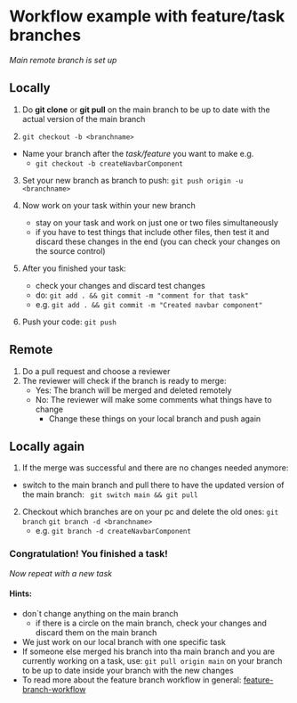 # Workflow example with feature/task branches

*Main remote branch is set up*

## Locally

1. Do __git clone__ or __git pull__ on the main branch to be up to date with the actual version of the main branch

2. ``` git checkout -b <branchname> ```
- Name your branch after the *task/feature* you want to make e.g.
  - ``` git checkout -b createNavbarComponent ```

3. Set your new branch as branch to push:
 ``` git push origin -u <branchname> ```


4. Now work on your task within your new branch
   - stay on your task and work on just one or two files simultaneously
   - if you have to test things that include other files, then test it and discard these changes in the end (you can check your changes on the source control)

5. After you finished your task:
   - check your changes and discard test changes
   - do: ``` git add . && git commit -m "comment for that task" ```
   - e.g. ``` git add . && git commit -m "Created navbar component" ```

6. Push your code: 
   ``` git push ```

## Remote

1. Do a pull request and choose a reviewer
2. The reviewer will check if the branch is ready to merge:
   -    Yes: The branch will be merged and deleted remotely
   -    No: The reviewer will make some comments what things have to change
        -    Change these things on your local branch and push again

## Locally again
  1. If the merge was successful and there are no changes needed anymore:
   -    switch to the main branch and pull there to have the updated version of the main branch:
  ``` git switch main && git pull```

2. Checkout which branches are on your pc and delete the old ones:
   ``` git branch ```
   ``` git branch -d <branchname> ```
   - e.g. ``` git branch -d createNavbarComponent ```

### Congratulation! You finished a task!
  *Now repeat with a new task* 

#### Hints:
- don`t change anything on the main branch
  - if there is a circle on the main branch, check your changes and discard them on the main branch
- We just work on our local branch with one specific task
- If someone else merged his branch into tha main branch and you are currently working on a task, use: ``` git pull origin main ``` on your branch to be up to date inside your branch with the new changes
- To read more about the feature branch workflow in general: [feature-branch-workflow](https://www.atlassian.com/git/tutorials/comparing-workflows/feature-branch-workflow)